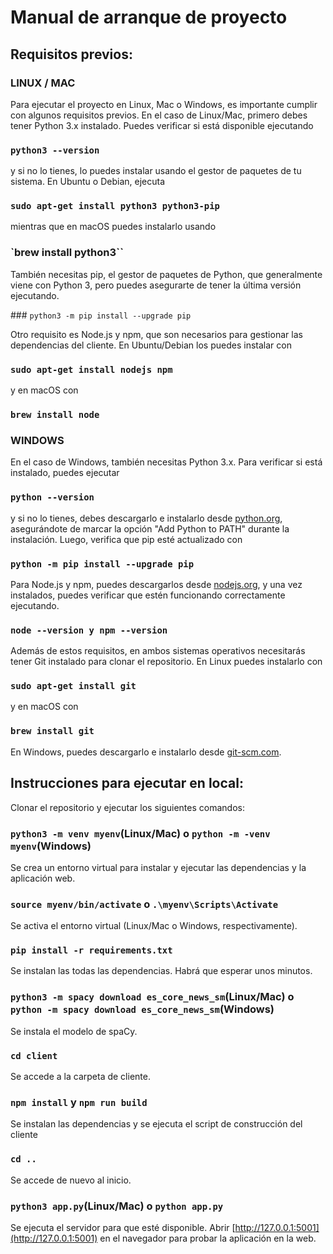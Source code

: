 # Manual de arranque de proyecto

## Requisitos previos:

### LINUX / MAC

Para ejecutar el proyecto en Linux, Mac o Windows, es importante cumplir con algunos requisitos previos. 
En el caso de Linux/Mac, primero debes tener Python 3.x instalado. 
Puedes verificar si está disponible ejecutando 

### `python3 --version`

y si no lo tienes, lo puedes instalar usando el gestor de paquetes de tu sistema. 
En Ubuntu o Debian, ejecuta 

### `sudo apt-get install python3 python3-pip`

mientras que en macOS puedes instalarlo usando

### `brew install python3``

También necesitas pip, el gestor de paquetes de Python, que generalmente viene con Python 3, 
pero puedes asegurarte de tener la última versión ejecutando.

### `python3 -m pip install --upgrade pip`

Otro requisito es Node.js y npm, que son necesarios para gestionar las dependencias del cliente. 
En Ubuntu/Debian los puedes instalar con 

### `sudo apt-get install nodejs npm`

y en macOS con 

### `brew install node` 

### WINDOWS

En el caso de Windows, también necesitas Python 3.x. 
Para verificar si está instalado, puedes ejecutar 

### `python --version`

y si no lo tienes, debes descargarlo e instalarlo desde [python.org](python.org), 
asegurándote de marcar la opción "Add Python to PATH" durante la instalación. 
Luego, verifica que pip esté actualizado con 

### `python -m pip install --upgrade pip`

Para Node.js y npm, puedes descargarlos desde [nodejs.org](nodejs.org), 
y una vez instalados, puedes verificar que estén funcionando correctamente ejecutando.

### `node --version y npm --version`

Además de estos requisitos, en ambos sistemas operativos necesitarás tener Git instalado para clonar el repositorio. 
En Linux puedes instalarlo con 

### `sudo apt-get install git`

y en macOS con 

### `brew install git`

En Windows, puedes descargarlo e instalarlo desde [git-scm.com](git-scm.com).

## Instrucciones para ejecutar en local:

Clonar el repositorio y ejecutar los siguientes comandos:

### `python3 -m venv myenv`(Linux/Mac) o `python -m -venv myenv`(Windows)

Se crea un entorno virtual para instalar y ejecutar las dependencias y la aplicación web.

### `source myenv/bin/activate` o `.\myenv\Scripts\Activate`

Se activa el entorno virtual (Linux/Mac o Windows, respectivamente).

### `pip install -r requirements.txt`

Se instalan las todas las dependencias. Habrá que esperar unos minutos.

### `python3 -m spacy download es_core_news_sm`(Linux/Mac) o `python -m spacy download es_core_news_sm`(Windows)

Se instala el modelo de spaCy.

### `cd client`

Se accede a la carpeta de cliente.

### `npm install` y `npm run build`

Se instalan las dependencias y se ejecuta el script de construcción del cliente

### `cd ..`

Se accede de nuevo al inicio.

### `python3 app.py`(Linux/Mac) o `python app.py`

Se ejecuta el servidor para que esté disponible.
Abrir [http://127.0.0.1:5001](http://127.0.0.1:5001) en el navegador para probar la aplicación en la web.